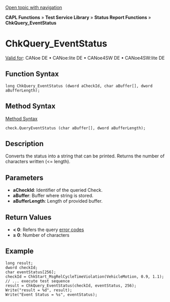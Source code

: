 [Open topic with navigation](../../../../../CANoeDEFamily.htm#Topics/CAPLFunctions/Test/Functions/CAPLfunctionChkQueryEventStatus.md)

**CAPL Functions** » **Test Service Library** » **Status Report Functions** » **ChkQuery_EventStatus**

# ChkQuery_EventStatus

[Valid for](../../../Shared/FeatureAvailability.md): CANoe DE • CANoe:lite DE • CANoe4SW DE • CANoe4SW:lite DE

## Function Syntax

```plaintext
long ChkQuery_EventStatus (dword aCheckId, char aBuffer[], dword aBufferLength);
```

## Method Syntax

[Method Syntax](../../../Shared/CAPL/General/ClassesAndObjects.md)

```plaintext
check.QueryEventStatus (char aBuffer[], dword aBufferLength);
```

## Description

Converts the status into a string that can be printed. Returns the number of characters written (\<= length).

## Parameters

- **aCheckId**: Identifier of the queried Check.
- **aBuffer**: Buffer where string is stored.
- **aBufferLength**: Length of provided buffer.

## Return Values

- **\< 0**: Refers the query [error codes](../CAPLfunctionsTSLErrorCodes.md)
- **≥ 0**: Number of characters

## Example

```plaintext
long result;
dword checkId;
char eventStatus[256];
checkId = ChkStart_MsgRelCycleTimeViolation(VehicleMotion, 0.9, 1.1);
// ... execute test sequence
result = ChkQuery_EventStatus(checkId, eventStatus, 256);
Write("result = %d", result);
Write("Event Status = %s", eventStatus);
```
